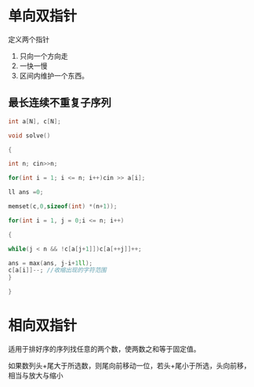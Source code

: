 # 单向双指针
定义两个指针 
1. 只向一个方向走
2. 一快一慢
3. 区间内维护一个东西。 
## 最长连续不重复子序列
```cpp
int a[N], c[N];

void solve()

{

int n; cin>>n;

for(int i = 1; i <= n; i++)cin >> a[i];

ll ans =0;

memset(c,0,sizeof(int) *(n+1));

for(int i = 1, j = 0;i <= n; i++)

{

while(j < n && !c[a[j+1]])c[a[++j]]++;

ans = max(ans, j-i+1ll);
c[a[i]]--; //收缩出现的字符范围
}

}
```
# 相向双指针

适用于排好序的序列找任意的两个数，使两数之和等于固定值。


如果数列头+尾大于所选数，则尾向前移动一位，若头+尾小于所选，头向前移，相当与放大与缩小







